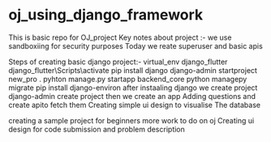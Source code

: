 # oj_using_django_framework
This is basic repo for OJ_project
Key notes about project :-
we use sandboxiing for security purposes
Today we reate superuser and basic apis


Steps of creating basic django project:-
virtual_env django_flutter
django_flutter\Scripts\activate
pip install django
django-admin startproject new_pro .
pyhton manage.py startapp backend_core
python managepy migrate
pip install django-environ
after instaaling django we create project
django-admin create project
then we create an app 
Adding questions and create apito fetch them
Creating simple ui design to visualise
The database


creating a sample project for beginners
more work to do on oj
Creating ui design for code submission and problem description 
